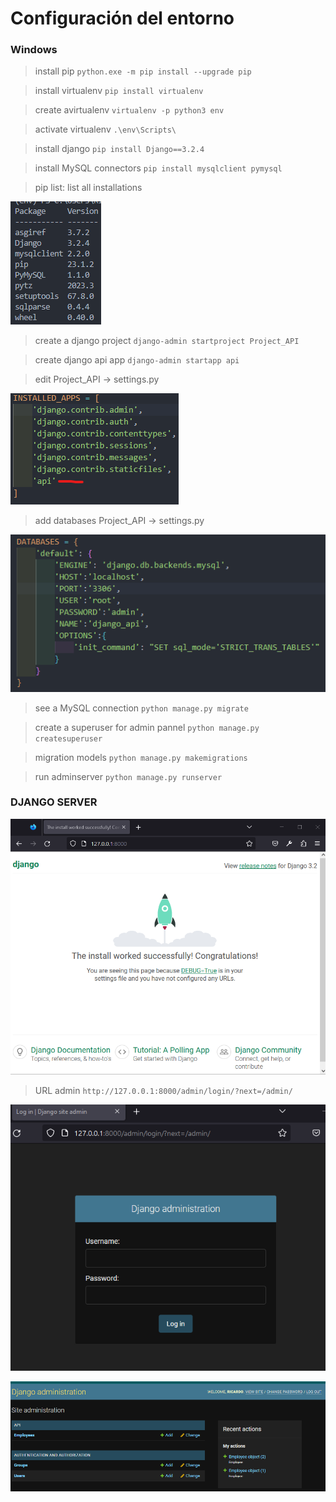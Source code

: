 # Configuración del entorno
### Windows
> install pip 
`python.exe -m pip install --upgrade pip`

>install virtualenv
`pip install virtualenv`

> create avirtualenv 
`virtualenv -p python3 env`

> activate virtualenv
`.\env\Scripts\`

>install django
`pip install Django==3.2.4`

> install MySQL connectors
`pip install mysqlclient pymysql`

>pip list: list all installations

![piplist.png](/img/pipList.png)

>create a django project
`django-admin startproject Project_API`

>create django api app
`django-admin startapp api`

>edit Project_API -> settings.py

![](/img/installedapps.png)

>add databases Project_API -> settings.py

![](/img/data_bases.png)

> see a MySQL connection
`python manage.py migrate`

> create a superuser for admin pannel
`python manage.py createsuperuser`

>migration models
`python manage.py makemigrations`

> run adminserver
`python manage.py runserver`


### DJANGO SERVER
![](img/django_server.png)

>URL admin
`http://127.0.0.1:8000/admin/login/?next=/admin/`

![](img/django_admin.png)

![](img/django_site_admin.png)